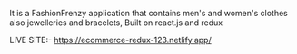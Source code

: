 It is a FashionFrenzy application that contains men's and women's clothes also jewelleries and bracelets, Built on react.js and redux

LIVE SITE:- 
   https://ecommerce-redux-123.netlify.app/
